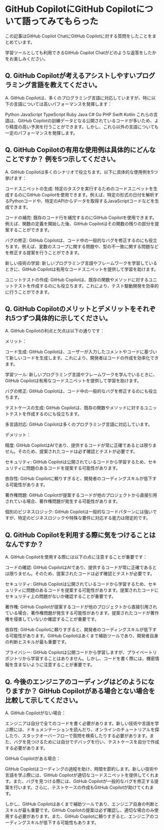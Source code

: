 # GitHub CopilotにGitHub Copilotについて語ってみてもらった

この記事はGitHub Copilot ChatにGitHub Copilotに対する質問をしたことをまとめています。

学習ツールとしても利用できるGitHub Copilot Chatがどのような返答をしたかをお楽しみください。



## Q. GitHub Copilotが考えるアシストしやすいプログラミング言語を教えてください。

A. GitHub Copilotは、多くのプログラミング言語に対応していますが、特に以下の言語については高いパフォーマンスを発揮します：

Python
JavaScript
TypeScript
Ruby
Java
C#
Go
PHP
Swift
Kotlin
これらの言語は、GitHub Copilotの訓練データとなる公開されているコードが多いため、より精度の高い予測を行うことができます。しかし、これら以外の言語についても一定のパフォーマンスを発揮します。

## Q. GitHub Copilotの有用な使用例は具体的にどんなことですか？ 例を5つ示してください。

A. GitHub Copilotは多くのシナリオで役立ちます。以下に具体的な使用例を5つ挙げます：

コードスニペットの生成: 特定のタスクを実行するためのコードスニペットを生成するのにGitHub Copilotを使用できます。例えば、特定の形式の日付を解析するPythonコードや、特定のAPIからデータを取得するJavaScriptコードなどを生成できます。

コードの補完: 既存のコード行を補完するのにGitHub Copilotを使用できます。例えば、関数の定義を開始した後、GitHub Copilotはその関数の残りの部分を提案することができます。

バグの修正: GitHub Copilotは、コード中の一般的なバグを修正するのにも役立ちます。例えば、変数のスコープに関する問題や、型の不一致に関する問題などを修正する提案を行うことができます。

新しい技術の学習: 新しいプログラミング言語やフレームワークを学習しているときに、GitHub Copilotは有用なコードスニペットを提供して学習を助けます。

ユニットテストの作成: GitHub Copilotは、既存の関数やメソッドに対するユニットテストを作成するのにも役立ちます。これにより、テスト駆動開発を効率的に行うことができます。

## Q. GitHub Copilotのメリットとデメリットをそれぞれ5つずつ具体的に示してください。

A. GitHub Copilotの利点と欠点は以下の通りです：

メリット：

コード生成: GitHub Copilotは、ユーザーが入力したコメントやコードに基づいて新しいコードを生成します。これにより、開発者はコードの作成を効率化できます。

学習ツール: 新しいプログラミング言語やフレームワークを学んでいるときに、GitHub Copilotは有用なコードスニペットを提供して学習を助けます。

バグの修正: GitHub Copilotは、コード中の一般的なバグを修正するのにも役立ちます。

テストケースの生成: GitHub Copilotは、既存の関数やメソッドに対するユニットテストを作成するのにも役立ちます。

多言語対応: GitHub Copilotは多くのプログラミング言語に対応しています。

デメリット：

精度: GitHub CopilotはAIであり、提供するコードが常に正確であるとは限りません。そのため、提案されたコードは必ず確認とテストが必要です。

セキュリティ: GitHub Copilotは公開されているコードから学習するため、セキュリティに問題のあるコードを提案する可能性があります。

依存性: GitHub Copilotに頼りすぎると、開発者のコーディングスキルが低下する可能性があります。

著作権問題: GitHub Copilotが提案するコードが他のプロジェクトから直接引用されている場合、著作権問題が発生する可能性があります。

個別のビジネスロジック: GitHub Copilotは一般的なコードパターンには強いですが、特定のビジネスロジックや特殊な要件に対応する能力は限定的です。

## Q. GitHub Copilotを利用する際に気をつけることはなんですか？

A. GitHub Copilotを使用する際には以下の点に注意することが重要です：

コードの確認: GitHub CopilotはAIであり、提供するコードが常に正確であるとは限りません。そのため、提案されたコードは必ず確認とテストが必要です。

セキュリティ: GitHub Copilotは公開されているコードから学習するため、セキュリティに問題のあるコードを提案する可能性があります。提案されたコードにセキュリティ上の問題がないか確認することが重要です。

著作権: GitHub Copilotが提案するコードが他のプロジェクトから直接引用されている場合、著作権問題が発生する可能性があります。提案されたコードが著作権を侵害していないか確認することが重要です。

依存性: GitHub Copilotに頼りすぎると、開発者のコーディングスキルが低下する可能性があります。GitHub Copilotはあくまで補助ツールであり、開発者自身の判断とスキルが最も重要です。

プライバシー: GitHub Copilotは公開コードから学習しますが、プライベートリポジトリから学習することはありません。しかし、コードを書く際には、機密情報を含まないように注意することが重要です。

## Q. 今後のエンジニアのコーディングはどのようになりますか？ GitHub Copilotがある場合とない場合を比較して示してください。

A. GitHub Copilotがない場合：

エンジニアは自分で全てのコードを書く必要があります。新しい技術や言語を学ぶ際には、ドキュメンテーションを読んだり、オンラインのチュートリアルを探したり、スタックオーバーフローで質問を検索したりする必要があります。また、バグを見つけるためには自分でデバッグを行い、テストケースを自分で作成する必要があります。

GitHub Copilotがある場合：

GitHub Copilotはコーディングの過程を助け、時間を節約します。新しい技術や言語を学ぶ際には、GitHub Copilotが適切なコードスニペットを提供してくれます。また、バグを見つける際には、GitHub Copilotが一般的なバグを修正する提案を行います。さらに、テストケースの作成もGitHub Copilotが助けてくれます。

しかし、GitHub Copilotはあくまで補助ツールであり、エンジニア自身の判断とスキルが最も重要です。GitHub Copilotの提案は必ず確認し、適切な場合のみ使用する必要があります。また、GitHub Copilotに頼りすぎると、エンジニアのコーディングスキルが低下する可能性もあります。
